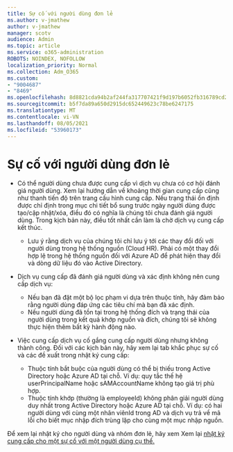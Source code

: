 ```yaml
---
title: Sự cố với người dùng đơn lẻ
ms.author: v-jmathew
author: v-jmathew
manager: scotv
audience: Admin
ms.topic: article
ms.service: o365-administration
ROBOTS: NOINDEX, NOFOLLOW
localization_priority: Normal
ms.collection: Adm_O365
ms.custom:
- "9004687"
- "8469"
ms.openlocfilehash: 8d8821cda94b2af244fa317707421f9d197b6052fb316789cd286ea8b4adf19e
ms.sourcegitcommit: b5f7da89a650d2915dc652449623c78be6247175
ms.translationtype: MT
ms.contentlocale: vi-VN
ms.lasthandoff: 08/05/2021
ms.locfileid: "53960173"
---
```

# <a name="problem-with-single-user"></a>Sự cố với người dùng đơn lẻ

- Có thể người dùng chưa được cung cấp vì dịch vụ chưa có cơ hội đánh giá người dùng. Xem lại hướng dẫn về khoảng thời gian cung cấp cũng như thanh tiến độ trên trang cấu hình cung cấp. Nếu trạng thái ổn định được chỉ định trong mục chi tiết bổ sung trước ngày người dùng được tạo/cập nhật/xóa, điều đó có nghĩa là chúng tôi chưa đánh giá người dùng. Trong kịch bản này, điều tốt nhất cần làm là chờ dịch vụ cung cấp kết thúc.

  - Lưu ý rằng dịch vụ của chúng tôi chỉ lưu ý tới các thay đổi đối với người dùng trong hệ thống nguồn (Cloud HR). Phải có một thay đổi hợp lệ trong hệ thống nguồn đối với Azure AD để phát hiện thay đổi và dòng dữ liệu đó vào Active Directory.
- Dịch vụ cung cấp đã đánh giá người dùng và xác định không nên cung cấp dịch vụ:
  - Nếu bạn đã đặt một bộ lọc phạm vi dựa trên thuộc tính, hãy đảm bảo rằng người dùng đáp ứng các tiêu chí mà bạn đã xác định.
  - Nếu người dùng đã tồn tại trong hệ thống đích và trạng thái của người dùng trong kết quả khớp nguồn và đích, chúng tôi sẽ không thực hiện thêm bất kỳ hành động nào.
- Việc cung cấp dịch vụ cố gắng cung cấp người dùng nhưng không thành công. Đối với các kịch bản này, hãy xem lại tab khắc phục sự cố và các đề xuất trong nhật ký cung cấp:
  - Thuộc tính bắt buộc của người dùng có thể bị thiếu trong Active Directory hoặc Azure AD tại chỗ. Ví dụ: quy tắc thế hệ userPrincipalName hoặc sAMAccountName không tạo giá trị phù hợp.
  - Thuộc tính khớp (thường là employeeId) không phân giải người dùng duy nhất trong Active Directory hoặc Azure AD tại chỗ. Ví dụ: có hai người dùng với cùng một nhân viênId trong AD và dịch vụ trả về mã lỗi cho biết mục nhập đích trùng lặp cho cùng một mục nhập nguồn.

Để xem lại nhật ký cho người dùng và nhóm đơn lẻ, hãy xem Xem lại [nhật ký cung cấp cho một sự cố với một người dùng cụ thể.](https://docs.microsoft.com/azure/active-directory/reports-monitoring/concept-provisioning-logs)
